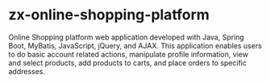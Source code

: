 ﻿# zx-online-shopping-platform
Online Shopping platform web application developed with Java, Spring Boot, MyBatis, JavaScript, jQuery, and AJAX. This application enables users to do basic account related actions, manipulate profile information, view and select products, add products to carts, and place orders to specific addresses. 
